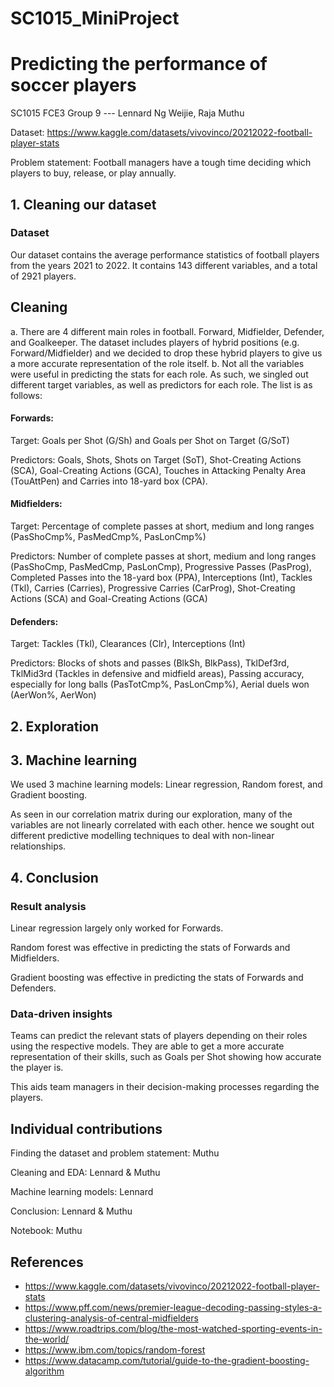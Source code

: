 # SC1015_MiniProject
# Predicting the performance of soccer players

SC1015 FCE3 Group 9 --- Lennard Ng Weijie, Raja Muthu

Dataset: https://www.kaggle.com/datasets/vivovinco/20212022-football-player-stats

Problem statement: Football managers have a tough time deciding which players to buy, release, or play annually.

## 1. Cleaning our dataset
### Dataset
Our dataset contains the average performance statistics of football players from the years 2021 to 2022. It contains 143 different variables, and a total of 2921 players.

## Cleaning
a. There are 4 different main roles in football. Forward, Midfielder, Defender, and Goalkeeper. The dataset includes players of hybrid positions (e.g. Forward/Midfielder) and we decided to drop these hybrid players to give us a more accurate representation of the role itself.
b. Not all the variables were useful in predicting the stats for each role. As such, we singled out different target variables, as well as predictors for each role. The list is as follows:
#### Forwards:
Target: Goals per Shot (G/Sh) and Goals per Shot on Target (G/SoT)

Predictors: Goals, Shots, Shots on Target (SoT), Shot-Creating Actions (SCA), Goal-Creating Actions (GCA), Touches in Attacking Penalty Area (TouAttPen) and Carries into 18-yard box (CPA).
#### Midfielders:
Target: Percentage of complete passes at short, medium and long ranges (PasShoCmp%, PasMedCmp%, PasLonCmp%)

Predictors: Number of complete passes at short, medium and long ranges (PasShoCmp, PasMedCmp, PasLonCmp), Progressive Passes (PasProg), Completed Passes into the 18-yard box (PPA), Interceptions (Int), Tackles (Tkl), Carries (Carries), Progressive Carries (CarProg), Shot-Creating Actions (SCA) and Goal-Creating Actions (GCA)
#### Defenders:
Target: Tackles (Tkl), Clearances (Clr), Interceptions (Int)

Predictors: Blocks of shots and passes (BlkSh, BlkPass), TklDef3rd, TklMid3rd (Tackles in defensive and midfield areas), Passing accuracy, especially for long balls (PasTotCmp%, PasLonCmp%), Aerial duels won (AerWon%, AerWon)

## 2. Exploration

## 3. Machine learning
We used 3 machine learning models: Linear regression, Random forest, and Gradient boosting.

As seen in our correlation matrix during our exploration, many of the variables are not linearly correlated with each other. hence we sought out different predictive modelling techniques to deal with non-linear relationships.

## 4. Conclusion
### Result analysis
Linear regression largely only worked for Forwards.

Random forest was effective in predicting the stats of Forwards and Midfielders.

Gradient boosting was effective in predicting the stats of Forwards and Defenders.

### Data-driven insights
Teams can predict the relevant stats of players depending on their roles using the respective models. They are able to get a more accurate representation of their skills, such as Goals per Shot showing how accurate the player is.

This aids team managers in their decision-making processes regarding the players.

## Individual contributions
Finding the dataset and problem statement: Muthu

Cleaning and EDA: Lennard & Muthu

Machine learning models: Lennard

Conclusion: Lennard & Muthu

Notebook: Muthu

## References
- https://www.kaggle.com/datasets/vivovinco/20212022-football-player-stats
- https://www.pff.com/news/premier-league-decoding-passing-styles-a-clustering-analysis-of-central-midfielders
- https://www.roadtrips.com/blog/the-most-watched-sporting-events-in-the-world/
- https://www.ibm.com/topics/random-forest
- https://www.datacamp.com/tutorial/guide-to-the-gradient-boosting-algorithm
